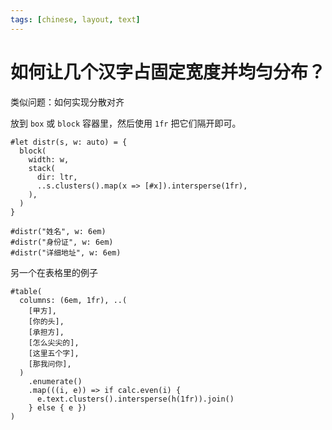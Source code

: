 ```yaml
---
tags: [chinese, layout, text]
---
```

# 如何让几个汉字占固定宽度并均匀分布？

类似问题：如何实现分散对齐

放到 `box` 或 `block` 容器里，然后使用 `1fr` 把它们隔开即可。

```typst
#let distr(s, w: auto) = {
  block(
    width: w,
    stack(
      dir: ltr,
      ..s.clusters().map(x => [#x]).intersperse(1fr),
    ),
  )
}

#distr("姓名", w: 6em)
#distr("身份证", w: 6em)
#distr("详细地址", w: 6em)
```

另一个在表格里的例子

```typst
#table(
  columns: (6em, 1fr), ..(
    [甲方],
    [你的头],
    [承担方],
    [怎么尖尖的],
    [这里五个字],
    [那我问你],
  )
    .enumerate()
    .map(((i, e)) => if calc.even(i) {
      e.text.clusters().intersperse(h(1fr)).join()
    } else { e })
)
```
